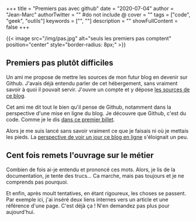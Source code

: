 +++
title = "Premiers pas avec github"
date = "2020-07-04"
author = "Jean-Marc"
authorTwitter = "" #do not include @
cover = ""
tags = ["code", "geek", "outils"]
keywords = ["", ""]
description = ""
showFullContent = false
+++

{{< image src="/img/pas.jpg" alt="seuls les premiers pas comptent" position="center" style="border-radius: 8px;" >}}

## Premiers pas plutôt difficiles ##

Un ami me propose de mettre les sources de mon futur blog en devenir sur Github. J'avais déjà entendu parler de cet hébergement, sans vraiment savoir à quoi il pouvait servir. J'ouvre un compte et y dépose [les sources de ce blog](https://github.com/jeanmarc-blog/projet-de-blog).

Cet ami me dit tout le bien qu'il pense de Github, notamment dans la perspective d'une mise en ligne du blog. Je découvre que Github, c'est du code. Comme je le dis [dans ce premier billet](/posts/ma-petite-boite-a-outils/).

Alors je me suis lancé sans savoir vraiment ce que je faisais ni où je mettais les pieds. La [perspective de voir un jour ce blog en ligne](/perspectives/#du-code-et-encore-du-code/) s'éloignait un peu.


## Cent fois remets l'ouvrage sur le métier ##

Combien de fois ai-je entendu et prononcé ces mots. Alors, je lis de la documentation, je tente des trucs... Ca marche, mais pas toujours et je ne comprends pas pourquoi.

Et enfin, après moult tentatives, en étant rigoureux, les choses se passent.
Par exemple ici, j'ai inséré deux liens internes vers un article et une référence d'une page.
C'est déjà ça ! N'en demandez pas plus pour aujourd'hui.